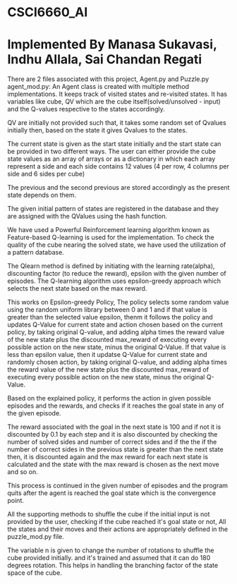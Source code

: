 # CSCI6660_AI
# Implemented By Manasa Sukavasi, Indhu Allala, Sai Chandan Regati 

There are 2 files associated with this project, Agent.py and Puzzle.py agent_mod.py: An Agent class is created with multiple method implementations. It keeps track of visited states and re-visited states. It has variables like cube, QV which are the cube itself(solved/unsolved - input) and the Q-values respective to the states accordingly.

QV are initially not provided such that, it takes some random set of Qvalues initially then, based on the state it gives Qvalues to the states.

The current state is given as the start state initially and the start state can be provided in two different ways. The user can either provide the cube state values as an array of arrays or as a dictionary in which each array represent a side and each side contains 12 values (4 per row, 4 columns per side and 6 sides per cube)

The previous and the second previous are stored accordingly as the present state depends on them.

The given initial pattern of states are registered in the database and they are assigned with the QValues using the hash function.

We have used a Powerful Reinforcement learning algorithm known as Feature-based Q-learning is used for the implementation. To check the quality of the cube nearing the solved state, we have used the utilization of a pattern database.

The Qlearn method is defined by initiating with the learning rate(alpha), discounting factor (to reduce the reward), epsilon with the given number of episodes. The Q-learning algorithm uses epsilon-greedy approach which selects the next state based on the max reward.

This works on Epsilon-greedy Policy, The policy selects some random value using the random uniform library between 0 and 1 and if that value is greater than the selected value epsilon, thenm it follows the policy and updates Q-Value for current state and action chosen based on the current policy, by taking original Q-value, and adding alpha times the reward value of the new state plus the discounted max_reward of executing every possible action on the new state, minus the original Q-Value. If that value is less than epsilon value, then it updatse Q-Value for current state and randomly chosen action, by taking original Q-value, and adding alpha times the reward value of the new state plus the discounted max_reward of executing every possible action on the new state, minus the original Q-Value.

Based on the explained policy, it performs the action in given possible episodes and the rewards, and checks if it reaches the goal state in any of the given episode.

The reward associated with the goal in the next state is 100 and if not it is discounted by 0.1 by each step and it is also discounted by checking the number of solved sides and number of correct sides and if the the if the number of correct sides in the previous state is greater than the next state then, it is discounted again and the max reward for each next state is calculated and the state with the max reward is chosen as the next move and so on.

This process is continued in the given number of episodes and the program quits after the agent is reached the goal state which is the convergence point.

All the supporting methods to shuffle the cube if the initial input is not provided by the user, checking if the cube reached it's goal state or not, All the states and their moves and their actions are appropriately defined in the puzzle_mod.py file.

The variable n is given to change the number of rotations to shuffle the cube provided initially. and it's trained and assumed that it can do 180 degrees rotation. This helps in handling the branching factor of the state space of the cube.
